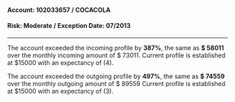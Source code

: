 #### Account: 102033657 / COCACOLA
#### Risk: Moderate / Exception Date: 07/2013

------------------------------



The account exceeded the incoming profile by __387%__,
the same as __$ 58011__ over the monthly incoming amount of $ 73011.
Current profile is established at $15000 with an expectancy of (4).





The account exceeded the outgoing profile by __497%__,
the same as __$ 74559__ over the monthly outgoing amount of $ 89559
Current profile is established at $15000 with an expectancy of (3).

